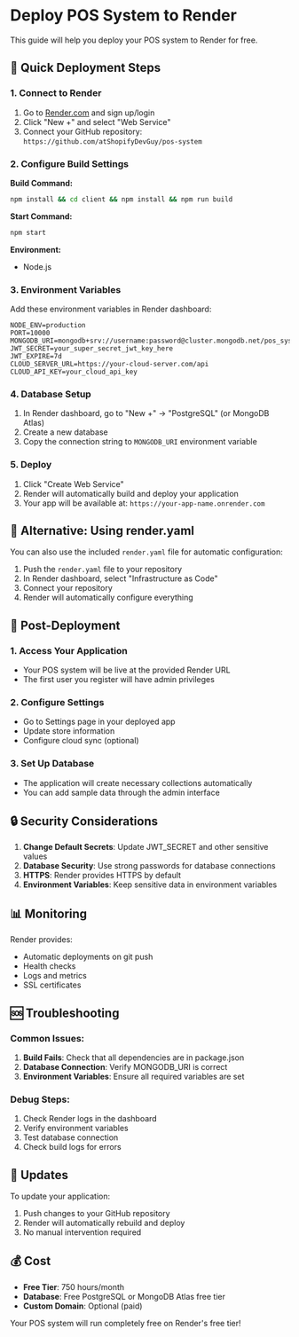 # Deploy POS System to Render

This guide will help you deploy your POS system to Render for free.

## 🚀 Quick Deployment Steps

### 1. Connect to Render

1. Go to [Render.com](https://render.com) and sign up/login
2. Click "New +" and select "Web Service"
3. Connect your GitHub repository: `https://github.com/atShopifyDevGuy/pos-system`

### 2. Configure Build Settings

**Build Command:**
```bash
npm install && cd client && npm install && npm run build
```

**Start Command:**
```bash
npm start
```

**Environment:**
- Node.js

### 3. Environment Variables

Add these environment variables in Render dashboard:

```env
NODE_ENV=production
PORT=10000
MONGODB_URI=mongodb+srv://username:password@cluster.mongodb.net/pos_system
JWT_SECRET=your_super_secret_jwt_key_here
JWT_EXPIRE=7d
CLOUD_SERVER_URL=https://your-cloud-server.com/api
CLOUD_API_KEY=your_cloud_api_key
```

### 4. Database Setup

1. In Render dashboard, go to "New +" → "PostgreSQL" (or MongoDB Atlas)
2. Create a new database
3. Copy the connection string to `MONGODB_URI` environment variable

### 5. Deploy

1. Click "Create Web Service"
2. Render will automatically build and deploy your application
3. Your app will be available at: `https://your-app-name.onrender.com`

## 🔧 Alternative: Using render.yaml

You can also use the included `render.yaml` file for automatic configuration:

1. Push the `render.yaml` file to your repository
2. In Render dashboard, select "Infrastructure as Code"
3. Connect your repository
4. Render will automatically configure everything

## 📝 Post-Deployment

### 1. Access Your Application
- Your POS system will be live at the provided Render URL
- The first user you register will have admin privileges

### 2. Configure Settings
- Go to Settings page in your deployed app
- Update store information
- Configure cloud sync (optional)

### 3. Set Up Database
- The application will create necessary collections automatically
- You can add sample data through the admin interface

## 🔒 Security Considerations

1. **Change Default Secrets**: Update JWT_SECRET and other sensitive values
2. **Database Security**: Use strong passwords for database connections
3. **HTTPS**: Render provides HTTPS by default
4. **Environment Variables**: Keep sensitive data in environment variables

## 📊 Monitoring

Render provides:
- Automatic deployments on git push
- Health checks
- Logs and metrics
- SSL certificates

## 🆘 Troubleshooting

### Common Issues:

1. **Build Fails**: Check that all dependencies are in package.json
2. **Database Connection**: Verify MONGODB_URI is correct
3. **Environment Variables**: Ensure all required variables are set

### Debug Steps:

1. Check Render logs in the dashboard
2. Verify environment variables
3. Test database connection
4. Check build logs for errors

## 🔄 Updates

To update your application:
1. Push changes to your GitHub repository
2. Render will automatically rebuild and deploy
3. No manual intervention required

## 💰 Cost

- **Free Tier**: 750 hours/month
- **Database**: Free PostgreSQL or MongoDB Atlas free tier
- **Custom Domain**: Optional (paid)

Your POS system will run completely free on Render's free tier!
